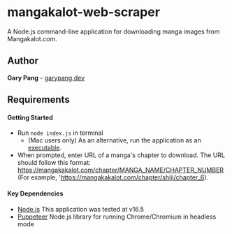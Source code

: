 # mangakalot-web-scraper
A Node.js command-line application for downloading manga images from Mangakalot.com.

## Author
**Gary Pang** - [garypang.dev](https://garypang.dev)

## Requirements

#### Getting Started
- Run `node index.js` in terminal
  - (Mac users only) As an alternative, run the application as an [executable](https://github.com/CodeWritingCow/mangakalot-web-scraper/releases/download/v1.0.0/index-macos).
- When prompted, enter URL of a manga's chapter to download. The URL should follow this format: https://mangakakalot.com/chapter/MANGA_NAME/CHAPTER_NUMBER (For example, 'https://mangakakalot.com/chapter/shiji/chapter_6).

#### Key Dependencies
- [Node.js](https://nodejs.org/en) This application was tested at v16.5
- [Puppeteer](https://pptr.dev/) Node.js library for running Chrome/Chromium in headless mode
